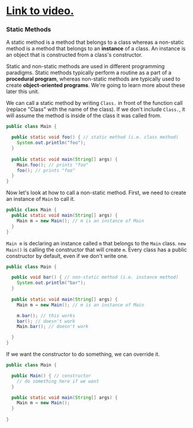 # [Link to video.](TODO)


### Static Methods

A static method is a method that belongs to a class whereas a non-static method is a method that belongs to an **instance** of a class. An instance is an object that is constructed from a class's constructor. 

Static and non-static methods are used in different programming paradigms. Static methods typically perform a routine as a part of a **procedural program**, whereas non-static methods are typically used to create **object-oriented programs**. We're going to learn more about these later this unit.

We can call a static method by writing `Class.` in front of the function call (replace "Class" with the name of the class). If we don't include `Class.`, it will assume the method is inside of the class it was called from.

```java
public class Main {

  public static void foo() { // static method (i.e. class method)
    System.out.println("foo");
  }
	
  public static void main(String[] args) {
    Main.foo(); // prints "foo"    
    foo(); // prints "foo"
  }
} 
```

Now let's look at how to call a non-static method. First, we need to create an instance of `Main` to call it.

```java
public class Main {
  public static void main(String[] args) {
    Main m = new Main(); // m is an instance of Main
  }
} 
```

`Main m` is declaring an instance called `m` that belongs to the `Main` class. `new Main()` is calling the constructor that will create `m`. Every class has a public constructor by default, even if we don't write one.


```java
public class Main {

  public void bar() { // non-static method (i.e. instance method)
    System.out.println("bar");
  }
  
  public static void main(String[] args) {
    Main m = new Main(); // m is an instance of Main

    m.bar(); // this works
    bar(); // doesn't work
    Main.bar(); // doesn't work

  }
} 
```

If we want the constructor to do something, we can override it.


```java
public class Main {

  public Main() { // constructor
    // do something here if we want
  }

  public static void main(String[] args) {
    Main m = new Main(); 
  }
  
} 
```
